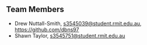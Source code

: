## Team Members
* Drew Nuttall-Smith, s3545039@student.rmit.edu.au, https://github.com/dbns97
* Shawn Taylor, s3545751@student.rmit.edu.au
